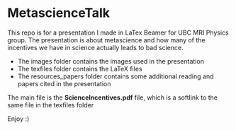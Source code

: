 # MetascienceTalk

This repo is for a presentation I made in LaTex Beamer for UBC MRI Physics group. The presentation is about metascience and how many of the incentives we have in science actually leads to bad science.
- The images folder contains the images used in the presentation
- The texfiles folder contains the LaTeX files
- The resources_papers folder contains some additional reading and papers cited in the presentation

The main file is the **ScienceIncentives.pdf** file, which is a softlink to the same file in the texfiles folder

Enjoy :)
